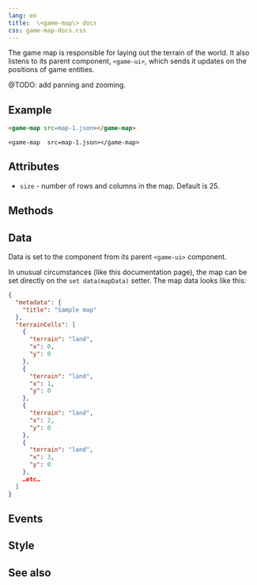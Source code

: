 ```yaml
---
lang: en
title:  \<game-map\> docs
css: game-map-docs.css
---
```


<main>

The game map is responsible for laying out the terrain of the world. It also listens to its parent component, `<game-ui>`, which sends it updates on the positions of game entities.


@TODO: add panning and zooming.

## Example

```html
<game-map src=map-1.json></game-map>
```


```{=html}
<game-map  src=map-1.json></game-map>
```

## Attributes


- `size` - number of rows and columns in the map. Default is 25.

## Methods

## Data

Data is set to the component from its parent `<game-ui>` component.

In unusual circumstances (like this documentation page), the map can be set directly on the `set data(mapData)` setter. The map data looks like this:

```json
{
  "metadata": {
    "title": "Sample map"
  },
  "terrainCells": [
    {
      "terrain": "land",
      "x": 0,
      "y": 0
    },
    {
      "terrain": "land",
      "x": 1,
      "y": 0
    },
    {
      "terrain": "land",
      "x": 2,
      "y": 0
    },
    {
      "terrain": "land",
      "x": 3,
      "y": 0
    },
    …etc…
  ]
}
```

## Events

## Style



## See also

</main>

<script type="module">
import {GameMap} from './GameMap.js'

window.gameMap = document.querySelector('game-map')
</script>
